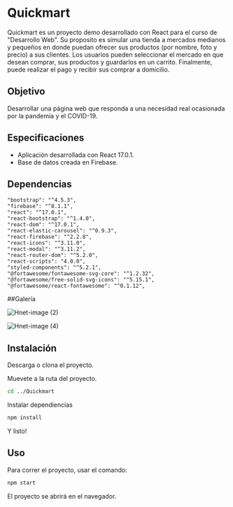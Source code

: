 # Quickmart

Quickmart es un proyecto demo desarrollado con React para el curso de "Desarrollo Web". Su proposito es simular una tienda a mercados medianos y pequeños en donde puedan ofrecer sus productos (por nombre, foto y precio) a sus clientes. Los usuarios pueden seleccionar el mercado en que desean comprar, sus productos y guardarlos en un carrito. Finalmente, puede realizar el pago y recibir sus comprar a domicilio.

## Objetivo

Desarrollar una página web que responda a una necesidad real ocasionada por la pandemia y el COVID-19.

## Especificaciones

- Aplicación desarrollada con React 17.0.1.
- Base de datos creada en Firebase.

## Dependencias
```
"bootstrap": "^4.5.3",
"firebase": "^8.1.1",
"react": "^17.0.1",
"react-bootstrap": "^1.4.0",
"react-dom": "^17.0.1",
"react-elastic-carousel": "^0.9.3",
"react-firebase": "^2.2.8",
"react-icons": "^3.11.0",
"react-modal": "^3.11.2",
"react-router-dom": "^5.2.0",
"react-scripts": "4.0.0",
"styled-components": "^5.2.1",
"@fortawesome/fontawesome-svg-core": "^1.2.32",
"@fortawesome/free-solid-svg-icons": "^5.15.1",
"@fortawesome/react-fontawesome": "^0.1.12",
```

##Galería

![Hnet-image (2)](https://user-images.githubusercontent.com/42383401/111034177-595c4980-83e2-11eb-8a78-b884ac7e6fb7.gif)

![Hnet-image (4)](https://user-images.githubusercontent.com/42383401/111034326-18b10000-83e3-11eb-825a-6c4a0e45bef1.gif)



## Instalación

Descarga o clona el proyecto.

Muevete a la ruta del proyecto.
```bash
cd ../Quickmart
```
Instalar dependiencias
```bash
npm install
```
Y listo!

## Uso
Para correr el proyecto, usar el comando:
```bash
npm start
```
El proyecto se abrirá en el navegador.

